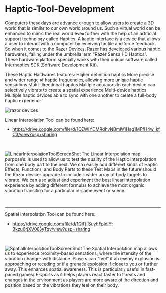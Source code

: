 # Haptic-Tool-Development

Computers these days are advance enough to allow users to create a 3D world that is similar to our own world around us. Such a virtual world can be enhanced to mimic the real world even further with the help of an artificial support technology called Haptics. A haptic interface is a device that allows a user to interact with a computer by receiving tactile and force feedback. So when it comes to the Razer Devices, Razer has developed various haptic hardwares, falling under the umbrella term “Razer Sensa HD Haptics”. These hardware platform specially works with their unique software called Interhaptics SDK (Software Development Kit).

These Haptic Hardwares features:
Higher definition haptics
More precise and wider range of haptic frequencies, allowing more unique haptic sensations
Multi-directional haptics
Multiple actuators in each device can selectively vibrate to create a spatial experience
Multi-device haptics
Multiple haptic devices able to sync with one another to create a full-body haptic experience.

![razor devices](https://github.com/user-attachments/assets/b3985143-2005-444a-8cb9-77412091415d)


Linear Interpolation Tool can be found here:
* https://drive.google.com/file/d/1QZWIYDMRdhvNBmlWiHsg1MFfH4w_kfC3/view?usp=sharing
</br>

![LinearInterpolationToolScreenShot](https://github.com/user-attachments/assets/c97161ab-aea0-4d50-9b04-e76f5e2eb5a5)
The Linear Interpolation map purpose’s: is used to allow us to test the quality of the Haptic Interpolation from one body part to the next. We can easily add different kinds of Haptic Effects, Functions, and Body Parts to these Test Maps in the future should the Razor devices upgrade to include a wider array of body targets to vibrate. We can also adjust and experiment the best linear interpolation experience by adding different formulas to achieve the most organic vibration transition for a particular in-game event or scene.

</br>

---
Spatial Interpolation Tool can be found here:
* https://drive.google.com/file/d/1QiTj-SuyhFpldiY-Bkzu6rjXV083yTqv/view?usp=sharing
</br>

![SpatialInterpolationToolScreenShot](https://github.com/user-attachments/assets/e46c7eee-ae43-42f4-8bd5-93c03a988ae0)
The Spatial Interpolation map allows us to experience proximity-based sensations, where the intensity of the vibration changes with distance. Players can “feel” if an enemy explosion is approaching or receding or if a grenade explosion if close to you or further away. This enhances spatial awareness. This is particularly useful in fast-paced games/ E-sports as it helps players react faster to threats and changes in the environment as players are more aware of the direction and position based on the vibrations they feel on their body.

